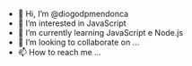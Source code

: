 - 👋 Hi, I’m @diogodpmendonca
- 👀 I’m interested in JavaScript
- 🌱 I’m currently learning JavaScript e Node.js
- 💞️ I’m looking to collaborate on ...
- 📫 How to reach me ...

<!---
diogodpmendonca/diogodpmendonca is a ✨ special ✨ repository because its `README.md` (this file) appears on your GitHub profile.
You can click the Preview link to take a look at your changes.
--->
